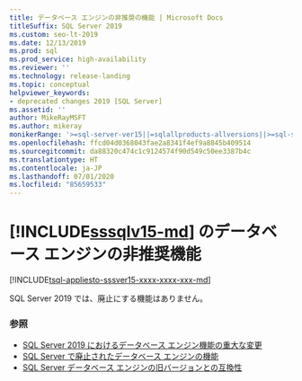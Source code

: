 ```yaml
---
title: データベース エンジンの非推奨の機能 | Microsoft Docs
titleSuffix: SQL Server 2019
ms.custom: seo-lt-2019
ms.date: 12/13/2019
ms.prod: sql
ms.prod_service: high-availability
ms.reviewer: ''
ms.technology: release-landing
ms.topic: conceptual
helpviewer_keywords:
- deprecated changes 2019 [SQL Server]
ms.assetid: ''
author: MikeRayMSFT
ms.author: mikeray
monikerRange: '>=sql-server-ver15||=sqlallproducts-allversions||>=sql-server-linux-ver15'
ms.openlocfilehash: ffcd04d0368043fae2a8341f4ef9a8845b409514
ms.sourcegitcommit: da88320c474c1c9124574f90d549c50ee3387b4c
ms.translationtype: HT
ms.contentlocale: ja-JP
ms.lasthandoff: 07/01/2020
ms.locfileid: "85659533"
---
```

# <a name="deprecated-database-engine-features-in-sssqlv15-md"></a>[!INCLUDE[sssqlv15-md](../includes/sssqlv15-md.md)] のデータベース エンジンの非推奨機能

[!INCLUDE[tsql-appliesto-sssver15-xxxx-xxxx-xxx-md](../includes/applies-to-version/sqlserver2019.md)]

SQL Server 2019 では、廃止にする機能はありません。

### <a name="see-also"></a>参照

- [SQL Server 2019 におけるデータベース エンジン機能の重大な変更](../database-engine/breaking-changes-to-database-engine-features-in-sql-server-version-15.md)
- [SQL Server で廃止されたデータベース エンジンの機能](../database-engine/discontinued-database-engine-functionality-in-sql-server.md)
- [SQL Server データベース エンジンの旧バージョンとの互換性](../database-engine/sql-server-database-engine-backward-compatibility.md)